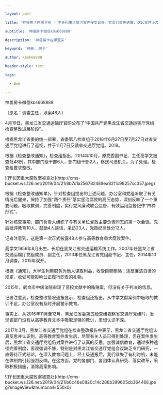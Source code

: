 ---
layout: post
title: '神兽房卡在哪里买 - 主任因重大贪污案件接受调查。官员们首先透露，这起案件涉及48人。'
subtitle: '神兽房卡微信kbs668888'
description: '神兽房卡在哪里买'
keyword: '神兽, 房卡'
author: kbs668888
header-style: text
tags:
  - Web
---
神兽房卡微信kbs668888

（原名：调查主任，涉案48人）

4月19日，黑龙江省交通运输厅官网公布了“中国共产党黑龙江省交通运输厅党组检查整改进展阶段”。

根据黑龙江省委的统一部署，省委第八检查组于2018年6月27日至7月27日对省交通厅党组进行了巡视，并于11月7日反馈省交通厅党组。2018。

根据《检查整改通知》，检查组指出，2014年10月，原党委副书记、主任高学文被查处48例，其中部门级干部6人，部门级干部2人，移送司法机关。为了处理。检查组要求整改。

![厅长因重大腐败案被查处](http://cms-
bucket.ws.126.net/2019/04/21/8b7c1a256782489ea82f1c98257cc357.jpeg)

根据《检查整改通知单》，针对检查组提出的上述问题，办公室和党组听取了有关情况后醒来，保持了加强“两个责任”落实惩治腐败的高压态势，深刻反映了一个重要问题。吸取教训，完善制度，实行党风廉政联合监督，有效运用监督纪律“四种形式”。

针对核查事项，部门负责人组织了与有关单位党政主要负责同志的第一次会谈。先后批评教育10人，鼓励4人谈话，采访23人，党政纪律处分12人。

记者注意到，这是第一次正式披露48人参与高等教育重大腐败案件。

高学文1956年8月出生，长期在黑龙江省交通运输系统工作。2007年任黑龙江省交通运输厅党组成员、副主任，2013年任黑龙江省党组副书记、主任，2014年10月调查，2015年双开。

根据《通知》，大学生利用职务为他人谋取利益，收受巨额贿赂；违反廉洁自律的规定，收受可能影响公正履行职责的礼物。

2015年，鹤岗市中级法院审理了高校文献中的贿赂案，但没有关于判决的信息。

记者注意到，检查整改情况通报显示，检查组还指出，从中学文献案例中吸取的教训不足，办公室没有及时开展警示教育。

事实上，从2016年11月至12月，黑龙江省委第五检查组视察省交通厅党组时，发现该部门没有从高等教育文本中吸取足够的教训，思想认识不深。

2017年3月，黑龙江省交通厅党组在检查整改报告中表示，黑龙江省交通厅党组认真反思并认识到，高等教育案件发生后，尽管有关人员已得到处理，但在案件发生后，黑龙江省交通厅党组仍对案件进行了认真的反思。加强诚信教育，通过多种途径完善制度，客观强调不够，特别是对黑龙江省交通厅党组会议缺乏专门研究，一直等待正式结论。在深入教育问题上，经上级通报后，我们错失了有利时机，未能在体制内引起强烈反响。在这方面，党的各部门、各团体认真研究、落实改革，采取积极措施，消除高案影响。

![厅长因重大腐败案被查处](http://cms-
bucket.ws.126.net/2019/04/21/b6c48e0820c14c288b399605cb364468.jpeg?imageView&thumbnail=550x0)  

  

